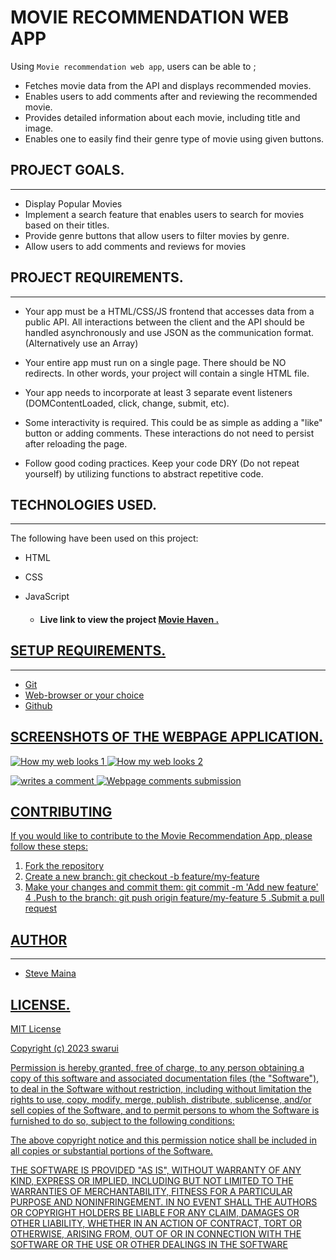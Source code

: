 # MOVIE RECOMMENDATION WEB APP

Using `Movie recommendation web app`, users can be able to ;

- Fetches movie data from the API and displays recommended movies.
- Enables users to add comments after and reviewing the recommended movie.
- Provides detailed information about each movie, including title and image.
- Enables one to easily find their genre type of movie using given buttons.

## PROJECT GOALS.

---

- Display Popular Movies
- Implement a search feature that enables users to search for movies based on their titles.
- Provide genre buttons that allow users to filter movies by genre.
- Allow users to add comments and reviews for movies

## PROJECT REQUIREMENTS.

---

- Your app must be a HTML/CSS/JS frontend that accesses data from a public API. All interactions between the client and the API should be handled asynchronously and use JSON as the communication format. (Alternatively use an Array)

- Your entire app must run on a single page. There should be NO redirects. In other words, your project will contain a single HTML file.

- Your app needs to incorporate at least 3 separate event listeners (DOMContentLoaded, click, change, submit, etc).

- Some interactivity is required. This could be as simple as adding a "like" button or adding comments. These interactions do not need to persist after reloading the page.

- Follow good coding practices. Keep your code DRY (Do not repeat yourself) by utilizing functions to abstract repetitive code.

## TECHNOLOGIES USED.

---

The following have been used on this project:

- HTML
- CSS
- JavaScript

  - #### Live link to view the project <a href="">Movie Haven .

## SETUP REQUIREMENTS.

---

- Git
- Web-browser or your choice
- Github

## SCREENSHOTS OF THE WEBPAGE APPLICATION.

![How my web looks 1](https://github.com/swarui/phase-1-movie-recommendation-final-project/assets/135341074/734a9bb4-b810-4729-a34b-6651f0cfc538)
![How my web looks 2](https://github.com/swarui/phase-1-movie-recommendation-final-project/assets/135341074/ac97d8e6-cc33-4dc6-b6d7-3dcc13c369f0)


![writes a comment](https://github.com/swarui/phase-1-movie-recommendation-final-project/assets/135341074/c20d5b7a-095c-448e-9b51-94daa6afb329)
![Webpage comments submission](https://github.com/swarui/phase-1-movie-recommendation-final-project/assets/135341074/5af2691c-a8db-4fc4-ae51-a6a1b619edc4)


## CONTRIBUTING

If you would like to contribute to the Movie Recommendation App, please follow these steps:

1. Fork the repository
2. Create a new branch: git checkout -b feature/my-feature
3. Make your changes and commit them: git commit -m 'Add new feature'
4 .Push to the branch: git push origin feature/my-feature
5 .Submit a pull request

## AUTHOR

---

- Steve Maina

## LICENSE.

MIT License

Copyright (c) 2023 swarui

Permission is hereby granted, free of charge, to any person obtaining a copy of this software and associated documentation files (the "Software"), to deal in the Software without restriction, including without limitation the rights to use, copy, modify, merge, publish, distribute, sublicense, and/or sell copies of the Software, and to permit persons to whom the Software is furnished to do so, subject to the following conditions:

The above copyright notice and this permission notice shall be included in all copies or substantial portions of the Software.

THE SOFTWARE IS PROVIDED "AS IS", WITHOUT WARRANTY OF ANY KIND, EXPRESS OR IMPLIED, INCLUDING BUT NOT LIMITED TO THE WARRANTIES OF MERCHANTABILITY, FITNESS FOR A PARTICULAR PURPOSE AND NONINFRINGEMENT. IN NO EVENT SHALL THE AUTHORS OR COPYRIGHT HOLDERS BE LIABLE FOR ANY CLAIM, DAMAGES OR OTHER LIABILITY, WHETHER IN AN ACTION OF CONTRACT, TORT OR OTHERWISE, ARISING FROM, OUT OF OR IN CONNECTION WITH THE SOFTWARE OR THE USE OR OTHER DEALINGS IN THE SOFTWARE
